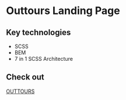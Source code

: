 # Outtours Landing Page

## Key technologies
- SCSS
- BEM
- 7 in 1 SCSS Architecture

## Check out 
[OUTTOURS](https://suhelmakkad.github.io/outtours-landing-page/)

